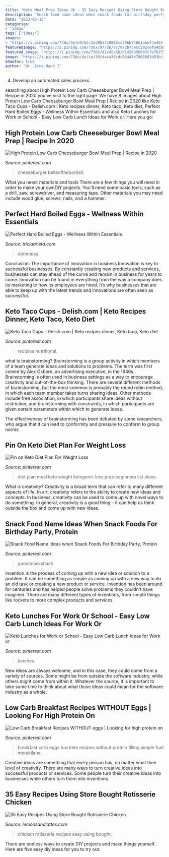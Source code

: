 ```yaml
---
title: "Keto Meal Prep Ideas Uk ~ 35 Easy Recipes Using Store Bought Rotisserie Chicken"
description: "Snack food name ideas when snack foods for birthday party, protein"
date: "2023-05-15"
categories:
- "ideas"
tags: ["ideas"]
images:
- "https://i.pinimg.com/736x/3e/e9/b5/3ee9b5710882cc786b740d1a6ef4a455.jpg"
featuredImage: "https://i.pinimg.com/736x/97/3b/7c/973b7cecc292cefa4da9ab9253f07915.jpg"
featured_image: "https://i.pinimg.com/736x/d1/42/6b/d1426b5b6b7c7e7b25794eeaef2712ec.jpg"
image: "https://i.pinimg.com/736x/da/ca/39/daca39cdc86444e7865693d01bc15a4d.jpg"
ShowToc: true
author: "Dr. Erna Hand I"
---
```



4. Develop an automated sales process.

	

		
searching about High Protein Low Carb Cheeseburger Bowl Meal Prep | Recipe in 2020 you've visit to the right page. We have 8 Images about High Protein Low Carb Cheeseburger Bowl Meal Prep | Recipe in 2020 like Keto Taco Cups - Delish.com | Keto recipes dinner, Keto taco, Keto diet, Perfect Hard Boiled Eggs - Wellness Within Essentials and also Keto Lunches for Work or School - Easy Low Carb Lunch Ideas for Work or. Here you go:
		
    
## High Protein Low Carb Cheeseburger Bowl Meal Prep | Recipe In 2020

<img loading=lazy src="https://i.pinimg.com/736x/da/ca/39/daca39cdc86444e7865693d01bc15a4d.jpg" onerror="this.onerror=null;this.src='https://tse1.mm.bing.net/th?id=OIP.o1SKHRS9Mga-xrB2m0pAOwHaLG&amp;pid=15.1';" alt="High Protein Low Carb Cheeseburger Bowl Meal Prep | Recipe in 2020">

_Source: pinterest.com_

>cheeseburger belleofthebarbell. 

	

What you need: materials and tools
There are a few things you will need in order to make your ownDIY projects. You'll need some basic tools, such as a drill, saw, screwdriver, and measuring tape. Other materials you may need include wood glue, screws, nails, and a hammer.

    
## Perfect Hard Boiled Eggs - Wellness Within Essentials

<img loading=lazy src="https://www.triciaarieta.com/wp-content/uploads/2020/03/besteggchart-768x1024.jpg" onerror="this.onerror=null;this.src='https://tse4.mm.bing.net/th?id=OIP.XFeku3s9rJamutdWwdPymgHaJ4&amp;pid=15.1';" alt="Perfect Hard Boiled Eggs - Wellness Within Essentials">

_Source: triciaarieta.com_

>doneness. 

	

Conclusion: The importance of innovation in business
Innovation is key to successful businesses. By constantly creating new products and services, businesses can stay ahead of the curve and remain in business for years to come. Innovation can be found in everything from the way a company does its marketing to how its employees are hired. It’s why businesses that are able to keep up with the latest trends and innovations are often seen as successful.

    
## Keto Taco Cups - Delish.com | Keto Recipes Dinner, Keto Taco, Keto Diet

<img loading=lazy src="https://i.pinimg.com/736x/a5/08/fa/a508fa564969bba53b278ab3ed2d5e1a.jpg" onerror="this.onerror=null;this.src='https://tse3.mm.bing.net/th?id=OIP.nlz3uVR3a-7r4DuYkyYn-QHaLH&amp;pid=15.1';" alt="Keto Taco Cups - Delish.com | Keto recipes dinner, Keto taco, Keto diet">

_Source: pinterest.com_

>recipies nutritional. 

	

what is brainstorming?
Brainstorming is a group activity in which members of a team generate ideas and solutions to problems. The term was first coined by Alex Osborn, an advertising executive, in the 1940s. Brainstorming is often used in business settings as a way to encourage creativity and out-of-the-box thinking. 
There are several different methods of brainstorming, but the most common is probably the round robin method, in which each team member takes turns sharing ideas. Other methods include free association, in which participants share ideas without restriction, and brainstorming with constraints, in which participants are given certain parameters within which to generate ideas. 

The effectiveness of brainstorming has been debated by some researchers, who argue that it can lead to conformity and pressure to conform to group norms.

    
## Pin On Keto Diet Plan For Weight Loss

<img loading=lazy src="https://i.pinimg.com/736x/97/3b/7c/973b7cecc292cefa4da9ab9253f07915.jpg" onerror="this.onerror=null;this.src='https://tse1.mm.bing.net/th?id=OIP.6xNzh3UBdeCqHiezu5AyLAHaO0&amp;pid=15.1';" alt="Pin on Keto Diet Plan For Weight Loss">

_Source: pinterest.com_

>diet plan meal keto weight ketogenic loss prep beginners list plans. 

	

What is creativity?
Creativity is a broad term that can refer to many different aspects of life. In art, creativity refers to the ability to create new ideas and concepts. In business, creativity can be used to come up with novel ways to do something. In general, creativity is a good thing – it can help us think outside the box and come up with new ideas.

    
## Snack Food Name Ideas When Snack Foods For Birthday Party, Protein

<img loading=lazy src="https://i.pinimg.com/736x/87/54/e9/8754e95e163208cb976378859dc2ea30.jpg" onerror="this.onerror=null;this.src='https://tse1.mm.bing.net/th?id=OIP.sjTD5o2RisK_oP1E51HL3wAAAA&amp;pid=15.1';" alt="Snack Food Name Ideas when Snack Foods For Birthday Party, Protein">

_Source: pinterest.com_

>goodsnackshack. 

	

Invention is the process of coming up with a new idea or solution to a problem. It can be something as simple as coming up with a new way to do an old task or creating a new product or service. Invention has been around for centuries and has helped people solve problems they couldn't have imagined. There are many different types of inventions, from simple things like rockets to more complex products and services.

    
## Keto Lunches For Work Or School - Easy Low Carb Lunch Ideas For Work Or

<img loading=lazy src="https://i.pinimg.com/736x/d1/42/6b/d1426b5b6b7c7e7b25794eeaef2712ec.jpg" onerror="this.onerror=null;this.src='https://tse1.mm.bing.net/th?id=OIP.l1R6jWn6x1YGZsfUNreTOwHaI4&amp;pid=15.1';" alt="Keto Lunches for Work or School - Easy Low Carb Lunch Ideas for Work or">

_Source: pinterest.com_

>lunches. 

	

New ideas are always welcome, and in this case, they could come from a variety of sources. Some might be from outside the software industry, while others might come from within it. Whatever the source, it is important to take some time to think about what those ideas could mean for the software industry as a whole.

    
## Low Carb Breakfast Recipes WITHOUT Eggs | Looking For High Protein On

<img loading=lazy src="https://i.pinimg.com/736x/3e/e9/b5/3ee9b5710882cc786b740d1a6ef4a455.jpg" onerror="this.onerror=null;this.src='https://tse4.mm.bing.net/th?id=OIP.JWNxkcl2QFvZ7jKrmVkTEQHaLH&amp;pid=15.1';" alt="Low Carb Breakfast Recipes WITHOUT eggs | Looking for high protein on">

_Source: pinterest.com_

>breakfast carb eggs low keto recipes without protein filling simple fuel merakilane. 

	

Creative ideas are something that every person has, no matter what their level of creativity. There are many ways to turn creative ideas into successful products or services. Some people turn their creative ideas into businesses while others turn them into inventions.

    
## 35 Easy Recipes Using Store Bought Rotisserie Chicken

<img loading=lazy src="https://lemonsandlattes.com/wp-content/uploads/2019/02/easy-rotisserie-chicken-recipes-featured.jpg" onerror="this.onerror=null;this.src='https://tse2.mm.bing.net/th?id=OIP.RDSDsKemX9wRSMUkkPz4JwHaJz&amp;pid=15.1';" alt="35 Easy Recipes Using Store Bought Rotisserie Chicken">

_Source: lemonsandlattes.com_

>chicken rotisserie recipes easy using bought. 

	

There are endless ways to create DIY projects and make things yourself. Here are five easy diy ideas for you to try out.

